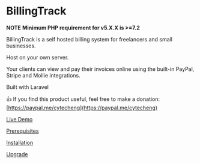 # BillingTrack

**NOTE**
**Minimum PHP requirement for v5.X.X is >=7.2**

BillingTrack is a self hosted billing system for freelancers and small businesses.

Host on your own server.

Your clients can view and pay their invoices online using the built-in PayPal, Stripe and Mollie integrations.

Built with Laravel

:+1: If you find this product useful, feel free to make a donation: [https://paypal.me/cytecheng](https://paypal.me/cytecheng)


[Live Demo](http://billingtrack-demo.cytech-eng.com)

[Prerequisites](https://github.com/cytech/BillingTrack/wiki/Prerequisites)

[Installation](https://github.com/cytech/BillingTrack/wiki/Installation)

[Upgrade](https://github.com/cytech/BillingTrack/wiki/Upgrade)

